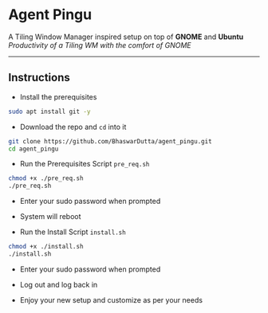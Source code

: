 # Agent Pingu

A Tiling Window Manager inspired setup on top of **GNOME** and **Ubuntu**
_Productivity of a Tiling WM with the comfort of GNOME_

---

## Instructions

- Install the prerequisites

```bash
sudo apt install git -y
```

- Download the repo and `cd` into it

```bash
git clone https://github.com/BhaswarDutta/agent_pingu.git
cd agent_pingu
```

- Run the Prerequisites Script `pre_req.sh`

```bash
chmod +x ./pre_req.sh
./pre_req.sh
```

- Enter your sudo password when prompted

- System will reboot

- Run the Install Script `install.sh`

```bash
chmod +x ./install.sh
./install.sh
```

- Enter your sudo password when prompted

- Log out and log back in

- Enjoy your new setup and customize as per your needs
